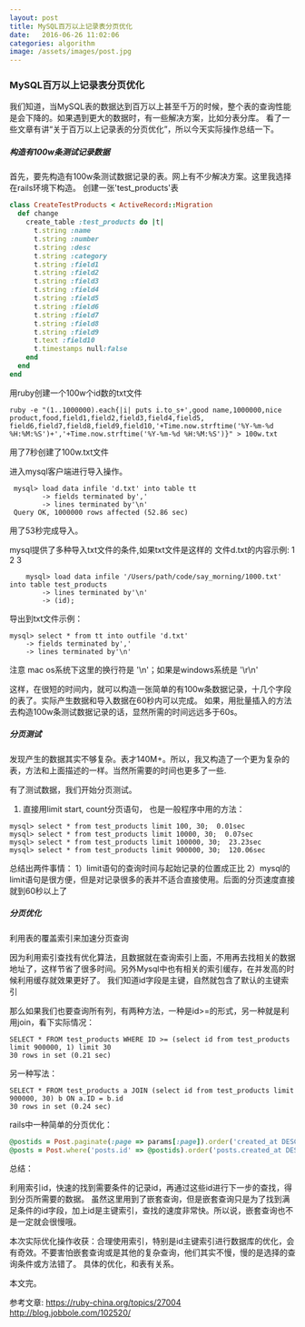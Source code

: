 ```yaml
---
layout: post
title: MySQL百万以上记录表分页优化
date:   2016-06-26 11:02:06
categories: algorithm
image: /assets/images/post.jpg
---
```


### MySQL百万以上记录表分页优化

我们知道，当MySQL表的数据达到百万以上甚至千万的时候，整个表的查询性能是会下降的。如果遇到更大的数据时，有一些解决方案，比如分表分库。
看了一些文章有讲“关于百万以上记录表的分页优化”，所以今天实际操作总结一下。

##### 构造有100w条测试记录数据

首先，要先构造有100w条测试数据记录的表。网上有不少解决方案。这里我选择在rails环境下构造。
创建一张'test_products'表

```ruby
class CreateTestProducts < ActiveRecord::Migration
  def change
    create_table :test_products do |t|
      t.string :name
      t.string :number
      t.string :desc
      t.string :category
      t.string :field1
      t.string :field2
      t.string :field3
      t.string :field4
      t.string :field5
      t.string :field6
      t.string :field7
      t.string :field8
      t.string :field9
      t.text :field10
      t.timestamps null:false
    end
  end
end
```

用ruby创建一个100w个id数的txt文件

```
ruby -e "(1..1000000).each{|i| puts i.to_s+',good name,1000000,nice product,food,field1,field2,field3,field4,field5,
field6,field7,field8,field9,field10,'+Time.now.strftime('%Y-%m-%d %H:%M:%S')+','+Time.now.strftime('%Y-%m-%d %H:%M:%S')}" > 100w.txt
```
用了7秒创建了100w.txt文件

进入mysql客户端进行导入操作。

```
 mysql> load data infile 'd.txt' into table tt
        -> fields terminated by','
        -> lines terminated by'\n'
 Query OK, 1000000 rows affected (52.86 sec)
```
用了53秒完成导入。

mysql提供了多种导入txt文件的条件,如果txt文件是这样的
文件d.txt的内容示例:
 1
 2
 3

```
    mysql> load data infile '/Users/path/code/say_morning/1000.txt' into table test_products
        -> lines terminated by'\n'
        -> (id);
```
导出到txt文件示例：

```
mysql> select * from tt into outfile 'd.txt'
    -> fields terminated by','
    -> lines terminated by'\n'
```

注意 mac os系统下这里的换行符是 '\n'；如果是windows系统是 '\r\n'

这样，在很短的时间内，就可以构造一张简单的有100w条数据记录，十几个字段的表了。实际产生数据和导入数据在60秒内可以完成。
如果，用批量插入的方法去构造100w条测试数据记录的话，显然所需的时间远远多于60s。

##### 分页测试
发现产生的数据其实不够复杂。表才140M+。所以，我又构造了一个更为复杂的表，方法和上面描述的一样。当然所需要的时间也更多了一些.

有了测试数据，我们开始分页测试。

1.   直接用limit start, count分页语句， 也是一般程序中用的方法：

```
mysql> select * from test_products limit 100, 30;  0.01sec
mysql> select * from test_products limit 10000, 30;  0.07sec
mysql> select * from test_products limit 100000, 30;  23.23sec
mysql> select * from test_products limit 900000, 30;  120.06sec
```

总结出两件事情：
1）limit语句的查询时间与起始记录的位置成正比
2）mysql的limit语句是很方便，但是对记录很多的表并不适合直接使用。后面的分页速度直接就到60秒以上了


##### 分页优化

利用表的覆盖索引来加速分页查询

因为利用索引查找有优化算法，且数据就在查询索引上面，不用再去找相关的数据地址了，这样节省了很多时间。另外Mysql中也有相关的索引缓存，在并发高的时候利用缓存就效果更好了。
我们知道id字段是主键，自然就包含了默认的主键索引

那么如果我们也要查询所有列，有两种方法，一种是id>=的形式，另一种就是利用join，看下实际情况：

```
SELECT * FROM test_products WHERE ID >= (select id from test_products limit 900000, 1) limit 30
30 rows in set (0.21 sec)
```

另一种写法：

```
SELECT * FROM test_products a JOIN (select id from test_products limit 900000, 30) b ON a.ID = b.id
30 rows in set (0.24 sec)
```

rails中一种简单的分页优化：
```ruby
@postids = Post.paginate(:page => params[:page]).order('created_at DESC').pluck(:id)
@posts = Post.where('posts.id' => @postids).order('posts.created_at DESC').eager_load [:user]
```

总结：

利用索引id，快速的找到需要条件的记录id，再通过这些id进行下一步的查找，得到分页所需要的数据。
虽然这里用到了嵌套查询，但是嵌套查询只是为了找到满足条件的id字段，加上id是主键索引，查找的速度非常快。所以说，嵌套查询也不是一定就会很慢哦。

本次实际优化操作收获：合理使用索引，特别是id主键索引进行数据库的优化，会有奇效。不要害怕嵌套查询或是其他的复杂查询，他们其实不慢，慢的是选择的查询条件或方法错了。
具体的优化，和表有关系。

本文完。

参考文章: https://ruby-china.org/topics/27004
         http://blog.jobbole.com/102520/








